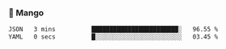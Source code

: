 ### 🥭 Mango

<!--START_SECTION:waka-->

```txt
JSON   3 mins          ████████████████████████░   96.55 %
YAML   0 secs          █░░░░░░░░░░░░░░░░░░░░░░░░   03.45 %
```

<!--END_SECTION:waka-->
